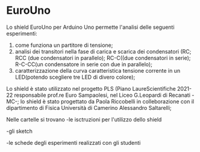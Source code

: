 # EuroUno
Lo shield EuroUno per Arduino Uno permette l'analisi delle seguenti esperimenti:
1) come funziona un partitore di tensione;
2) analisi dei transitori nella fase di carica e scarica dei condensatori (RC; RCC (due condensatori in parallelo); RC-C((due condensatori in serie); R-C-CC(un condensatore in serie con due in parallelo);
3) caratterizzazione della curva caratteristica tensione corrente in un LED(potendo scegliere tre LED di divero colore);

Lo shield è stato utilizzato nel progetto PLS (Piano LaureScientifiche 2021-22 responsabile prof.re Euro Sampaolesi, nel Liceo G.Leopardi di Recanati -MC-;
lo shield è stato progettato da Paola Riccobelli in colleborazione con il dipartimento di Fisica Università di Camerino Alessandro Saltarelli;
 
Nelle cartelle si trovano
-le isctruzioni per l'utilizzo dello shield

-gli sketch 

-le schede degli esperimenti realizzati con gli studenti


